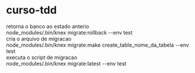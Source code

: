 # curso-tdd

retorna o banco ao estado anterio       
node_modules/.bin/knex migrate:rollback --env test          
cria o arquivo de migracao    
node_modules/.bin/knex migrate:make create_table_nome_da_tabela --env test            
executa o script de migracao    
node_modules/.bin/knex migrate:latest --env test           
